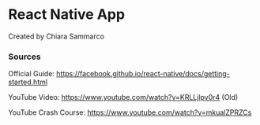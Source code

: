 # React Native App #
Created by Chiara Sammarco

### Sources ###

Official Guide: https://facebook.github.io/react-native/docs/getting-started.html 

YouTube Video: https://www.youtube.com/watch?v=KRLLjlpy0r4 (Old)

YouTube Crash Course: https://www.youtube.com/watch?v=mkualZPRZCs 


